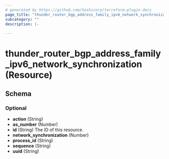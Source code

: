 ```yaml
---
# generated by https://github.com/hashicorp/terraform-plugin-docs
page_title: "thunder_router_bgp_address_family_ipv6_network_synchronization Resource - terraform-provider-thunder"
subcategory: ""
description: |-
  
---
```


# thunder_router_bgp_address_family_ipv6_network_synchronization (Resource)





<!-- schema generated by tfplugindocs -->
## Schema

### Optional

- **action** (String)
- **as_number** (Number)
- **id** (String) The ID of this resource.
- **network_synchronization** (Number)
- **process_id** (String)
- **sequence** (String)
- **uuid** (String)


